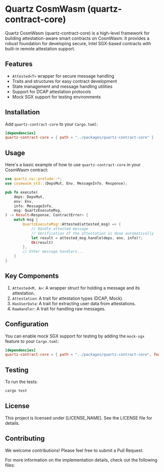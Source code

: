 
# Quartz CosmWasm (quartz-contract-core)

Quartz CosmWasm (quartz-contract-core) is a high-level framework for building attestation-aware smart contracts on CosmWasm. It provides a robust foundation for developing secure, Intel SGX-based contracts with built-in remote attestation support.

## Features

- `Attested<T>` wrapper for secure message handling
- Traits and structures for easy contract development
- State management and message handling utilities
- Support for DCAP attestation protocols
- Mock SGX support for testing environments

## Installation

Add `quartz-contract-core` to your `Cargo.toml`:

```toml
[dependencies]
quartz-contract-core = { path = "../packages/quartz-contract-core" }
```

## Usage

Here's a basic example of how to use `quartz-contract-core` in your CosmWasm contract:

```rust
use quartz_cw::prelude::*;
use cosmwasm_std::{DepsMut, Env, MessageInfo, Response};

pub fn execute(
    deps: DepsMut,
    env: Env,
    info: MessageInfo,
    msg: QuartzExecuteMsg,
) -> Result<Response, ContractError> {
    match msg {
        QuartzExecuteMsg::Attested(attested_msg) => {
            // Handle attested message
            // Verification of the attestation is done automatically
            let result = attested_msg.handle(deps, env, info)?;
            Ok(result)
        },
        // Other message handlers...
    }
}
```

## Key Components

1. `Attested<M, A>`: A wrapper struct for holding a message and its attestation.
2. `Attestation`: A trait for attestation types (DCAP, Mock).
3. `HasUserData`: A trait for extracting user data from attestations.
4. `RawHandler`: A trait for handling raw messages.

## Configuration

You can enable mock SGX support for testing by adding the `mock-sgx` feature to your `Cargo.toml`:

```toml
[dependencies]
quartz-contract-core = { path = "../packages/quartz-contract-core", features = ["mock-sgx"] }
```

## Testing

To run the tests:

```sh
cargo test
```

## License

This project is licensed under [LICENSE_NAME]. See the LICENSE file for details.

## Contributing

We welcome contributions! Please feel free to submit a Pull Request.

For more information on the implementation details, check out the following files:

